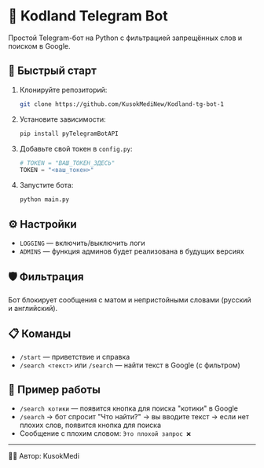 # 🤖 Kodland Telegram Bot

Простой Telegram-бот на Python с фильтрацией запрещённых слов и поиском в Google.

## 🚀 Быстрый старт

1. Клонируйте репозиторий:
   ```bash
   git clone https://github.com/KusokMediNew/Kodland-tg-bot-1
   ```
2. Установите зависимости:
   ```bash
   pip install pyTelegramBotAPI
   ```
3. Добавьте свой токен в `config.py`:
   ```python
   # TOKEN = "ВАШ_ТОКЕН_ЗДЕСЬ"
   TOKEN = "<ваш_токен>"
   ```
4. Запустите бота:
   ```bash
   python main.py
   ```

## ⚙️ Настройки

- `LOGGING` — включить/выключить логи
- `ADMINS` — функция админов будет реализована в будущих версиях

## 🛡️ Фильтрация

Бот блокирует сообщения с матом и непристойными словами (русский и английский).

## 📋 Команды

- `/start` — приветствие и справка
- `/search <текст>` или `/search` — найти текст в Google (с фильтром)

## 📝 Пример работы

- `/search котики` — появится кнопка для поиска "котики" в Google
- `/search` → бот спросит "Что найти?" → вы вводите текст → если нет плохих слов, появится кнопка для поиска
- Сообщение с плохим словом: `Это плохой запрос ❌`

---

👨‍💻 Автор: KusokMedi
